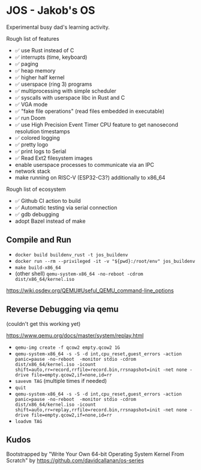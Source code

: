 # JOS - Jakob's OS

Experimental busy dad's learning activity. 

Rough list of features

- ✅ use Rust instead of C
- ✅ interrupts (time, keyboard)
- ✅ paging
- ✅ heap memory
- ✅ higher half kernel
- ✅ userspace (ring 3) programs
- ✅ multiprocessing with simple scheduler
- ✅ syscalls with userspace libc in Rust and C
- ✅ VGA mode
- ✅ "fake file operations" (read files embedded in executable)
- ✅ run Doom
- ✅ use High Precision Event Timer CPU feature to get nanosecond resolution timestamps
- ✅ colored logging
- ✅ pretty logo
- ✅ print logs to Serial
- ✅ Read Ext2 filesystem images
- enable userspace processes to communicate via an IPC
- network stack
- make running on RISC-V (ESP32-C3?) additionally to x86_64

Rough list of ecosystem 

- ✅ Github CI action to build
- ✅ Automatic testing via serial connection
- ✅ gdb debugging
- adopt Bazel instead of make

## Compile and Run

- `docker build buildenv_rust -t jos_buildenv`
- `docker run --rm --privileged -it -v "${pwd}:/root/env" jos_buildenv`
- `make build-x86_64`
- (other shell) `qemu-system-x86_64 -no-reboot -cdrom dist/x86_64/kernel.iso`

https://wiki.osdev.org/QEMU#Useful_QEMU_command-line_options

## Reverse Debugging via qemu

(couldn't get this working yet)

https://www.qemu.org/docs/master/system/replay.html

- `qemu-img create -f qcow2 empty.qcow2 1G`
- `qemu-system-x86_64 -s -S -d int,cpu_reset,guest_errors -action panic=pause -no-reboot  -monitor stdio -cdrom dist/x86_64/kernel.iso -icount shift=auto,rr=record,rrfile=record.bin,rrsnapshot=init -net none -drive file=empty.qcow2,if=none,id=rr`
- `savevm TAG` (multiple times if needed)
- `quit`
- `qemu-system-x86_64 -s -S -d int,cpu_reset,guest_errors -action panic=pause -no-reboot  -monitor stdio -cdrom dist/x86_64/kernel.iso -icount shift=auto,rr=replay,rrfile=record.bin,rrsnapshot=init -net none -drive file=empty.qcow2,if=none,id=rr`
- `loadvm TAG`

## Kudos

Bootstrapped by "Write Your Own 64-bit Operating System Kernel From Scratch" by https://github.com/davidcallanan/os-series
